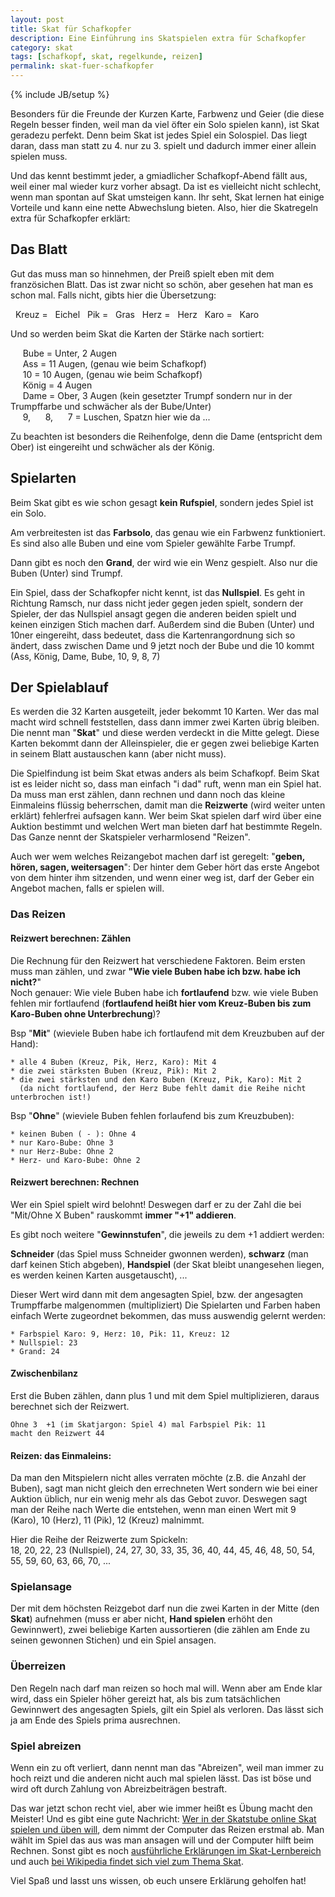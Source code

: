 ```yaml
---
layout: post
title: Skat für Schafkopfer
description: Eine Einführung ins Skatspielen extra für Schafkopfer
category: skat
tags: [schafkopf, skat, regelkunde, reizen]
permalink: skat-fuer-schafkopfer
---
```

{% include JB/setup %}

Besonders für die Freunde der Kurzen Karte, Farbwenz und Geier (die diese Regeln besser finden, weil man da viel öfter ein Solo spielen kann), ist Skat geradezu perfekt. Denn beim Skat ist jedes Spiel ein Solospiel. Das liegt daran, dass man statt zu 4. nur zu 3. spielt und dadurch immer einer allein spielen muss.

Und das kennt bestimmt jeder, a gmiadlicher Schafkopf-Abend fällt aus, weil einer mal wieder kurz vorher absagt. Da ist es vielleicht nicht schlecht, wenn man spontan auf Skat umsteigen kann. Ihr seht, Skat lernen hat einige Vorteile und kann eine nette Abwechslung bieten. Also, hier die Skatregeln extra für Schafkopfer erklärt:

## Das Blatt

Gut das muss man so hinnehmen, der Preiß spielt eben mit dem französichen Blatt. Das ist zwar nicht so schön, aber gesehen hat man es schon mal. Falls nicht, gibts hier die Übersetzung:

<i class="symbol fr E">&nbsp;</i> Kreuz = <i class="symbol by E">&nbsp;</i> Eichel
<i class="symbol fr G">&nbsp;</i> Pik = <i class="symbol by G">&nbsp;</i> Gras
<i class="symbol fr H">&nbsp;</i> Herz = <i class="symbol by H">&nbsp;</i> Herz
<i class="symbol fr S">&nbsp;</i> Karo = <i class="symbol by S">&nbsp;</i> Karo


Und so werden beim Skat die Karten der Stärke nach sortiert:

<i class="card-icon fr EU">&nbsp;</i><i class="card-icon fr GU">&nbsp;</i><i class="card-icon fr HU">&nbsp;</i><i class="card-icon fr SU">&nbsp;</i> Bube = Unter, 2 Augen   
<i class="card-icon fr EA">&nbsp;</i><i class="card-icon fr GA">&nbsp;</i><i class="card-icon fr HA">&nbsp;</i><i class="card-icon fr SA">&nbsp;</i> Ass = 11 Augen, (genau wie beim Schafkopf)   
<i class="card-icon fr EX">&nbsp;</i><i class="card-icon fr GX">&nbsp;</i><i class="card-icon fr HX">&nbsp;</i><i class="card-icon fr SX">&nbsp;</i> 10 = 10 Augen, (genau wie beim Schafkopf)       
<i class="card-icon fr EK">&nbsp;</i><i class="card-icon fr GK">&nbsp;</i><i class="card-icon fr HK">&nbsp;</i><i class="card-icon fr SK">&nbsp;</i> König = 4 Augen    
<i class="card-icon fr EO">&nbsp;</i><i class="card-icon fr GO">&nbsp;</i><i class="card-icon fr HO">&nbsp;</i><i class="card-icon fr SO">&nbsp;</i> Dame = Ober, 3 Augen (kein gesetzter Trumpf sondern nur in der Trumpffarbe und schwächer als der Bube/Unter)   
<i class="card-icon fr E9">&nbsp;</i><i class="card-icon fr G9">&nbsp;</i><i class="card-icon fr H9">&nbsp;</i><i class="card-icon fr S9">&nbsp;</i> 9, <i class="card-icon fr E8">&nbsp;</i><i class="card-icon fr G8">&nbsp;</i><i class="card-icon fr H8">&nbsp;</i><i class="card-icon fr S8">&nbsp;</i> 8, <i class="card-icon fr E7">&nbsp;</i><i class="card-icon fr G7">&nbsp;</i><i class="card-icon fr H7">&nbsp;</i><i class="card-icon fr S7">&nbsp;</i> 7 = Luschen, Spatzn hier wie da ...

Zu beachten ist besonders die Reihenfolge, denn die Dame (entspricht dem Ober) ist eingereiht und schwächer als der König.

## Spielarten

Beim Skat gibt es wie schon gesagt **kein Rufspiel**, sondern jedes Spiel ist ein Solo. 

Am verbreitesten ist das **Farbsolo**, das genau wie ein Farbwenz funktioniert. Es sind also alle Buben und eine vom Spieler gewählte Farbe Trumpf.

Dann gibt es noch den **Grand**, der wird wie ein Wenz gespielt. Also nur die Buben (Unter) sind Trumpf.

Ein Spiel, dass der Schafkopfer nicht kennt, ist das **Nullspiel**. Es geht in Richtung Ramsch, nur dass nicht jeder gegen jeden spielt, sondern der Spieler, der das Nullspiel ansagt gegen die anderen beiden spielt und keinen einzigen Stich machen darf. Außerdem sind die Buben (Unter) und 10ner eingereiht, dass bedeutet, dass die Kartenrangordnung sich so ändert, dass zwischen Dame und 9 jetzt noch der Bube und die 10 kommt (Ass, König, Dame, Bube, 10, 9, 8, 7)   

## Der Spielablauf

Es werden die 32 Karten ausgeteilt, jeder bekommt 10 Karten. Wer das mal macht wird schnell feststellen, dass dann immer zwei Karten übrig bleiben. Die nennt man "**Skat**" und diese werden verdeckt in die Mitte gelegt. Diese Karten bekommt dann der Alleinspieler, die er gegen zwei beliebige Karten in seinem Blatt austauschen kann (aber nicht muss).

Die Spielfindung ist beim Skat etwas anders als beim Schafkopf. Beim Skat ist es leider nicht so, dass man einfach "i dad" ruft, wenn man ein Spiel hat. Da muss man erst zählen, dann rechnen und dann noch das kleine Einmaleins flüssig beherrschen, damit man die **Reizwerte** (wird weiter unten erklärt) fehlerfrei aufsagen kann. Wer beim Skat spielen darf wird über eine Auktion bestimmt und welchen Wert man bieten darf hat bestimmte Regeln. Das Ganze nennt der Skatspieler verharmlosend "Reizen".

Auch wer wem welches Reizangebot machen darf ist geregelt: "**geben, hören, sagen, weitersagen**": Der hinter dem Geber hört das erste Angebot von dem hinter ihm sitzenden, und wenn einer weg ist, darf der Geber ein Angebot machen, falls er spielen will.


### Das Reizen



#### Reizwert berechnen: Zählen

Die Rechnung für den Reizwert hat verschiedene Faktoren. Beim ersten muss man zählen, und zwar **"Wie viele Buben habe ich bzw. habe ich nicht?**"     
Noch genauer: Wie viele Buben habe ich **fortlaufend** bzw. wie viele Buben fehlen mir fortlaufend (**fortlaufend heißt hier vom Kreuz-Buben bis zum Karo-Buben ohne Unterbrechung**)?

 Bsp "**Mit**" (wieviele Buben habe ich fortlaufend mit dem Kreuzbuben auf der Hand):
  
    * alle 4 Buben (Kreuz, Pik, Herz, Karo): Mit 4
    * die zwei stärksten Buben (Kreuz, Pik): Mit 2 
    * die zwei stärksten und den Karo Buben (Kreuz, Pik, Karo): Mit 2 
      (da nicht fortlaufend, der Herz Bube fehlt damit die Reihe nicht unterbrochen ist!) 

 Bsp "**Ohne**" (wieviele Buben fehlen forlaufend bis zum Kreuzbuben):
    
    * keinen Buben ( - ): Ohne 4
    * nur Karo-Bube: Ohne 3
    * nur Herz-Bube: Ohne 2
    * Herz- und Karo-Bube: Ohne 2

#### Reizwert berechnen: Rechnen

Wer ein Spiel spielt wird belohnt! Deswegen darf er zu der Zahl die bei "Mit/Ohne X Buben" rauskommt **immer "+1" addieren**.

Es gibt noch weitere "**Gewinnstufen**", die jeweils zu dem +1 addiert werden:   

**Schneider** (das Spiel muss Schneider gwonnen werden), **schwarz** (man darf keinen Stich abgeben), **Handspiel** (der Skat bleibt unangesehen liegen, 
es werden keinen Karten ausgetauscht), ...

Dieser Wert wird dann mit dem angesagten Spiel, bzw. der angesagten Trumpffarbe malgenommen (multipliziert)
Die Spielarten und Farben haben einfach Werte zugeordnet bekommen, das muss auswendig gelernt werden:

    * Farbspiel Karo: 9, Herz: 10, Pik: 11, Kreuz: 12
    * Nullspiel: 23
    * Grand: 24
    

#### Zwischenbilanz

Erst die Buben zählen, dann plus 1 und mit dem Spiel multiplizieren, daraus berechnet sich der Reizwert.

    Ohne 3  +1 (im Skatjargon: Spiel 4) mal Farbspiel Pik: 11 
    macht den Reizwert 44
    
    
#### Reizen: das Einmaleins:

Da man den Mitspielern nicht alles verraten möchte (z.B. die Anzahl der Buben), sagt man nicht gleich den errechneten Wert sondern wie bei einer Auktion üblich, nur ein wenig mehr als das Gebot zuvor. Deswegen sagt man der Reihe nach Werte die entstehen, wenn man einen Wert mit 9 (Karo), 10 (Herz), 11 (Pik), 12 (Kreuz) malnimmt. 

Hier die Reihe der Reizwerte zum Spickeln:   
18, 20, 22, 23 (Nullspiel), 24, 27, 30, 33, 35, 36, 40, 44, 45, 46, 48, 50, 54, 55, 59, 60, 63, 66, 70, ...


### Spielansage

Der mit dem höchsten Reizgebot darf nun die zwei Karten in der Mitte (den **Skat**) aufnehmen (muss er aber nicht, **Hand spielen** erhöht den Gewinnwert), zwei beliebige Karten aussortieren (die zählen am Ende zu seinen gewonnen Stichen) und ein Spiel ansagen.


### Überreizen

Den Regeln nach darf man reizen so hoch mal will. Wenn aber am Ende klar wird, dass ein Spieler höher gereizt hat, als bis zum tatsächlichen Gewinnwert des angesagten Spiels, gilt ein Spiel als verloren. Das lässt sich ja am Ende des Spiels prima ausrechnen.

### Spiel abreizen

Wenn ein zu oft verliert, dann nennt man das "Abreizen", weil man immer zu hoch reizt und die anderen nicht auch mal spielen lässt. Das ist böse und wird oft durch Zahlung von Abreizbeiträgen bestraft.

Das war jetzt schon recht viel, aber wie immer heißt es Übung macht den Meister! Und es gibt eine gute Nachricht: [Wer in der Skatstube online Skat spielen und üben will](https://www.skatstube.de), dem nimmt der Computer das Reizen erstmal ab. Man wählt im Spiel das aus was man ansagen will und der Computer hilft beim Rechnen. Sonst gibt es noch [ausführliche Erklärungen im Skat-Lernbereich](https://www.skatstube.de/skat-lernen) und auch [bei Wikipedia findet sich viel zum Thema Skat](http://de.wikipedia.org/wiki/Skat). 

Viel Spaß und lasst uns wissen, ob euch unsere Erklärung geholfen hat! 
